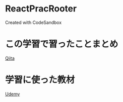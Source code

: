 # ReactPracRooter
Created with CodeSandbox

# この学習で習ったことまとめ
<a href="https://qiita.com/ychrshk-kbc/private/5b7deda06093f9c0f7c3" target="_blank" rel="noopener noreferrer">Qiita</a>

# 学習に使った教材
<a href="https://udemy.com/course/react_stepup/learn/lecture/24823414" target="_blank">Udemy</a>
